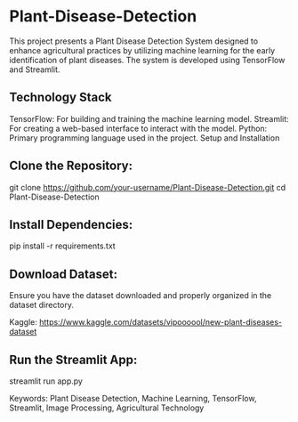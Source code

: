 # Plant-Disease-Detection
This project presents a Plant Disease Detection System designed to enhance agricultural practices by  utilizing machine learning for the early identification of plant diseases. The system is developed using  TensorFlow and Streamlit.

## Technology Stack
TensorFlow: For building and training the machine learning model.
Streamlit: For creating a web-based interface to interact with the model.
Python: Primary programming language used in the project.
Setup and Installation


## Clone the Repository:
git clone https://github.com/your-username/Plant-Disease-Detection.git
cd Plant-Disease-Detection

## Install Dependencies:
pip install -r requirements.txt

## Download Dataset:
Ensure you have the dataset downloaded and properly organized in the dataset directory.

Kaggle: https://www.kaggle.com/datasets/vipoooool/new-plant-diseases-dataset

## Run the Streamlit App:
streamlit run app.py



Keywords: Plant Disease Detection, Machine Learning, TensorFlow, Streamlit, Image Processing, 
Agricultural Technology
